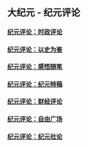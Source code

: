 ## 大纪元 - 纪元评论

#### [纪元评论：时政评论](indexes/nsc1025/README.md?12310330)
#### [纪元评论：以史为鉴](indexes/nsc1028/README.md?12310330)
#### [纪元评论：感悟随笔](indexes/nsc1035/README.md?12310330)
#### [纪元评论：纪元特稿](indexes/nsc424/README.md?12310330)
#### [纪元评论：财经评论](indexes/nsc1026/README.md?12310330)
#### [纪元评论：自由广场](indexes/nsc993/README.md?12310330)
#### [纪元评论：纪元社论](indexes/nsc422/README.md?12310330)
